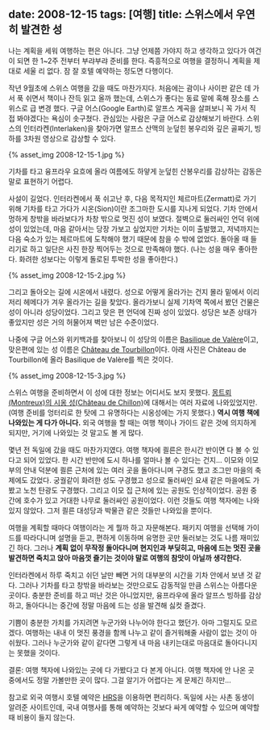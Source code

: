 date: 2008-12-15
tags: [여행]
title: 스위스에서 우연히 발견한 성
---
나는 계획을 세워 여행하는 편은 아니다. 그냥 언제쯤 가야지 하고 생각하고 있다가 여건이 되면 한 1~2주 전부터 부랴부랴 준비를 한다. 즉흥적으로 여행을 결정하니 계획을 제대로 세울 리 없다. 잠 잘 호텔 예약하는 정도면 다행이다.
<!--more-->

작년 9월초에 스위스 여행을 갔을 때도 마찬가지다. 처음에는 괌이나 사이판 같은 데 가서 푹 쉬면서 책이나 잔득 읽고 올까 했는데, 스위스가 좋다는 동료 말에 혹해 장소를 스위스로 급 변경 했다. 구글 어스(Google Earth)로 알프스 계곡을 살펴보니 꼭 가서 직접 봐야겠다는 욕심이 솟구쳤다. 관심있는 사람은 구글 어스로 감상해보기 바란다. 스위스의 인터라켄(Interlaken)을 찾아가면 알프스 산맥의 눈덮힌 봉우리와 깊은 골짜기, 빙하를 3차원 영상으로 감상할 수 있다.

{% asset_img 2008-12-15-1.jpg %}

기차를 타고 융프라우 요흐에 올라 여름에도 하얗게 눈덮힌 산봉우리를 감상하는 감동은 말로 표현하기 어렵다.

사설이 길었다. 인터라켄에서 푹 쉬고난 후, 다음 목적지인 체르마트(Zermatt)로 가기 위해 기차를 타고 가다가 시온(Sion)이란 조그마한 도시를 지나게 되었다. 기차 안에서 멍하게 창밖을 바라보다가 차창 밖으로 멋진 성이 보였다. 절벽으로 둘러싸인 언덕 위에 성이 있었는데, 마음 같아서는 당장 가보고 싶었지만 기차는 이미 출발했고, 저녁까지는 다음 숙소가 있는 체르마트에 도착해야 했기 때문에 참을 수 밖에 없었다. 돌아올 때 들리기로 하고 일단은 사진 한장 찍어두는 것으로 만족해야 했다. (나는 성을 매우 좋아한다. 화려한 성보다는 이렇게 돌로된 투박한 성을 좋아한다.)

{% asset_img 2008-12-15-2.jpg %}

그리고 돌아오는 길에 시온에서 내렸다. 성으로 어떻게 올라가는 건지 몰라 밑에서 이리저리 헤메다가 겨우 올라가는 길을 찾았다. 올라가보니 실제 기차역 쪽에서 봤던 건물은 성이 아니라 성당이었다. 그리고 맞은 편 언덕에 진짜 성이 있었다. 성당은 보존 상태가 좋았지만 성은 거의 허물어져 벽만 남은 수준이었다.

나중에 구글 어스와 위키백과를 찾아보니 이 성당의 이름은 [Basilique de Valère](http://en.wikipedia.org/wiki/Basilique_de_Val%C3%A8re)이고, 맞은편에 있는 성 이름은 [Château de Tourbillon](http://en.wikipedia.org/wiki/Ch%C3%A2teau_de_Tourbillon)이다. 아래 사진은 Château de Tourbillon에 올라 Basilique de Valère를 찍은 것이다.

{% asset_img 2008-12-15-3.jpg %}

스위스 여행을 준비하면서 이 성에 대한 정보는 어디서도 보지 못했다. [몽트뢰(Montreux)의 시옹 성(Château de Chillon)](http://en.wikipedia.org/wiki/Ch%C3%A2teau_de_Chillon)에 대해서는 여러 자료에 나와있었지만. (여행 준비를 엉터리로 한 탓에 그 유명하다는 시옹성에는 가지 못했다.) **역시 여행 책에 나와있는 게 다가 아니다.** 외국 여행을 할 때는 여행 책이나 가이드 같은 것에 의지하게 되지만, 거기에 나와있는 것 말고도 볼 게 많다.

몇년 전 독일에 갔을 때도 마찬가지였다. 여행 책자에 쾰른은 한시간 반이면 다 볼 수 있다고 되어 있었다. 한 시간 반만에 도시 하나를 얼마나 볼 수 있다는 건지... 이모와 이모부의 안내 덕분에 쾰른 근처에 있는 여러 곳을 돌아다니며 구경도 했고 조그만 마을의 축제에도 갔었다. 궁궐같이 화려한 성도 구경했고 성으로 둘러싸인 요새 같은 마을에도 가봤고 노천 탄광도 구경했다. 그리고 이모 집 근처에 있는 공원도 인상적이었다. 공원 중간에 호수가 있고 거대한 나무로 둘러싸인 공원이었다. 이런 것들도 여행 책자에는 나와있지 않았다. 그저 쾰른 대성당과 박물관 같은 것들만 나와있을 뿐이다.

여행을 계획할 때마다 여행이라는 게 뭘까 하고 자문해본다. 패키지 여행을 선택해 가이드를 따라다니며 설명을 듣고, 편하게 이동하며 유명한 곳만 둘러보는 것도 나름 재미있긴 하다. 그러나 **계획 없이 무작정 돌아다니며 현지인과 부딪히고, 마음에 드는 멋진 곳을 발견하면 죽치고 앉아 마음껏 즐기는 것이야 말로 여행의 참맛이 아닐까 생각한다.**

인터라켄에서 하루 죽치고 쉬던 날만 빼면 거의 대부분의 시간을 기차 안에서 보낸 것 같다. 그러나 기차를 타고 창밖을 바라보는 것만으로도 감동적일 만큼 스위스는 아름다운 곳이다. 충분한 준비를 하고 떠난 것은 아니었지만, 융프라우에 올라 알프스 빙하를 감상하고, 돌아다니는 중간에 정말 마음에 드는 성을 발견해 싫컷 즐겼다.

기쁨이 충분한 가치를 가지려면 누군가와 나누어야 한다고 했던가. 아마 그럴지도 모르겠다. 여행하는 내내 이 멋진 풍경을 함께 나누고 같이 즐거워해줄 사람이 없는 것이 아쉬웠다. 그러나 누군가와 같이 같다면 그렇게 내 마음 내키는대로 마음대로 돌아다니지는 못했을 것이다.

결론: 여행 책자에 나와있는 곳에 다 가봤다고 다 본게 아니다. 여행 책자에 안 나온 곳 중에서도 정말 가볼만한 곳이 많다. 그걸 알기가 어렵다는 게 문제긴 하지만...

참고로 외국 여행시 호텔 예약은 [HRS](http://www.hrs.com)을 이용하면 편리하다. 독일에 사는 사촌 동생이 알려준 사이트인데, 국내 여행사를 통해 예약하는 것보다 싸게 예약할 수 있으며 예약할 때 비용이 들지 않는다.
